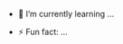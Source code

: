 

- 🌱 I’m currently learning ...

- ⚡ Fun fact: ...

<!---
hanautasan/hanautasan is a ✨ special ✨ repository because its `README.md` (this file) appears on your GitHub profile.
You can click the Preview link to take a look at your changes.
--->
